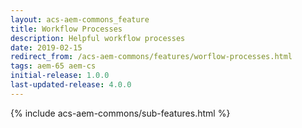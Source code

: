 ```yaml
---
layout: acs-aem-commons_feature
title: Workflow Processes
description: Helpful workflow processes
date: 2019-02-15
redirect_from: /acs-aem-commons/features/worflow-processes.html
tags: aem-65 aem-cs
initial-release: 1.0.0
last-updated-release: 4.0.0
---
```

{% include acs-aem-commons/sub-features.html %}
